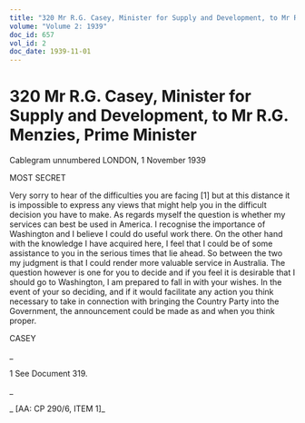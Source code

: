 ```yaml
---
title: "320 Mr R.G. Casey, Minister for Supply and Development, to Mr R.G. Menzies, Prime Minister"
volume: "Volume 2: 1939"
doc_id: 657
vol_id: 2
doc_date: 1939-11-01
---
```


# 320 Mr R.G. Casey, Minister for Supply and Development, to Mr R.G. Menzies, Prime Minister

Cablegram unnumbered LONDON, 1 November 1939

MOST SECRET

Very sorry to hear of the difficulties you are facing [1] but at this distance it is impossible to express any views that might help you in the difficult decision you have to make. As regards myself the question is whether my services can best be used in America. I recognise the importance of Washington and I believe I could do useful work there. On the other hand with the knowledge I have acquired here, I feel that I could be of some assistance to you in the serious times that lie ahead. So between the two my judgment is that I could render more valuable service in Australia. The question however is one for you to decide and if you feel it is desirable that I should go to Washington, I am prepared to fall in with your wishes. In the event of your so deciding, and if it would facilitate any action you think necessary to take in connection with bringing the Country Party into the Government, the announcement could be made as and when you think proper.

CASEY

_

1 See Document 319.

_

_ [AA: CP 290/6, ITEM 1]_
